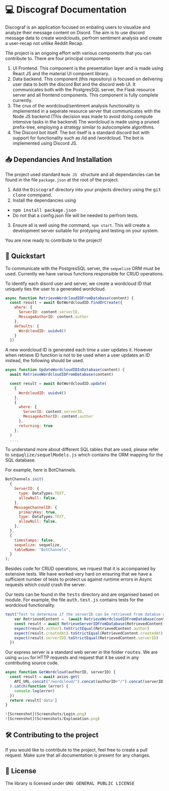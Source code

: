 # :computer: Discograf Documentation
Discograf is an application focused on enbaling users to visualize and analyze their message content on Disord. The aim is to use discord message data to create wordclouds, perfrom sentiment analysis and create a user-recap not unlike Reddit Recap.

The project is an ongoing effort with various components that you can contribute to. There are four principal components

1. UI Frontend. This component is the presentation layer and is made using React JS and the material UI compoent library. 
2. Data backend. This component (this repository) is focused on delivering user data to both the discord Bot and the discord web UI. It communicates both with the PostgresSQL server, the Flask resource server and all frontend components. This component is fully complete currently. 
3. The crux of the wordcloud/sentiment analysis functionality is implemented in a seperate resource server that communicates with the Node JS backend (This decision was made to avoid doing compute intensive tasks in the backend) The wordcloud is made using a pruned prefix-tree, employing a strategy similar to autocomplete algorithms. 
4. The Discord bot itself. The bot itself is a standard discord bot with support for functionality such as /id and /wordcloud. The bot is implemented using Discord JS.
   
## :inbox_tray: Dependancies And Installation 
The project used standard ```Node JS ``` structure and all dependancies can be found in the file ```package.json``` at the root of the project. 
1. Add the <kbd>Discograf</kbd> directory into your projects directory using the <kbd>git clone</kbd> commpand.
2. Install the dependancies using 
-  <kbd>npm install package.json</kbd> 
-  Do not that a config.json file will be needed to perfrom tests. 
3. Ensure all is well using the command, ```npm start```. This will create a development server suitable for protyping and testing on your system.
   
You are now ready to contribute to the project!
## :pushpin: Quickstart
To communicate with the PostgresSQL server, the ```sequelize``` ORM must be used. Currently we have various functions responsible for CRUD operations. 

To identify each disord user and server, we create a wordcloud ID that uniquely ties the user to a generated wordcloud.

```javascript
async function RetrieveWordcloudIDFromDatabase(content) {
  const result = await BotWordcloudID.findOrCreate({
    where: {
      ServerID: content.serverID,
      MessageAuthorID: content.author
    },
    defaults: {
      WordcloudID: uuidv4()
    }
  })
```
A new wordcloud ID is generated each time a user updates it. However when retrieve ID function is not to be used when a user updates an ID instead, the following should be used. 

```javascript
async function UpdateWordcloudIDInDatabase(content) {
  await RetrieveWordcloudIDFromDatabase(content)

  const result = await BotWordcloudID.update(
    {
      WordcloudID: uuidv4()
    },
    {
      where: {
        ServerID: content.serverID,
        MessageAuthorID: content.author
      },
      returning: true
    }, 
  )
  ....
```

To understand more about different SQL tables that are used, please refer to <kbd>sequqlize/sequelModels.js</kbd> which contains the ORM mapping for the SQL database. 

For example, here is BotChannels. 
```javascript
BotChannels.init(
  {
    ServerID: {
      type: DataTypes.TEXT,
      allowNull: false,
    },
    MessageChannelID: {
      primaryKey: true,
      type: DataTypes.TEXT,
      allowNull: false,
    },
  },
  {
    timestamps: false,
    sequelize: sequelize,
    tableName: "BotChannels",
  }
);
```

Besides code for CRUD operations, we rrquest that it is accompanied by extensive tests. We have worked very hard on ensuring that we have a sufficient number of tests to protect us against runtime errors in Async requests which could crash the server. 

Our tests can be found in the <kbd>tests</kbd> directory and are organised based on module. For example, the file <kbd>auth.test.js</kbd> contains tests for the wordcloud functionality. 

```javascript
test("Test to determine if the serverID can be retrieved from databse using wordcloudIF", async () => {
    var RetrievedContent =  (await RetrieveWordcloudIDFromDatabase(content)).at(0)
    const result = await RetrieveServerIDFromDatabase(RetrievedContent.wordcloudID)
    expect(result.author).toStrictEqual(RetrievedContent.author)
    expect(result.createdAt).toStrictEqual(RetrievedContent.createdAt)
    expect(result.serverID).toStrictEqual(RetrievedContent.serverID)
  })
```

Our express server is a standard web server in the folder <kbd>routes</kbd>. We are using ```axios``` for HTTP requests and request that it be used in any contributing source code.

```javascript
async function GetWordcloud(authorID, serverID) {
  const result = await axios.get(
    API_URL.concat("/wordcloud/").concat(authorID+"/").concat(serverID) 
  ).catch(function (error) {
    console.log(error)
  })
  return result['data']
}

![Screenshot](Screenshots/Login.png)
![Screenshot](Screenshots/Explanation.png)
```
## :hammer_and_wrench: Contributing to the project
If you would like to contribute to the project, feel free to create a pull request. Make sure that all documentation is present for any changes.  
## :scroll: License
The library is licensed under <kbd>GNU GENERAL PUBLIC LICENSE</kbd>
